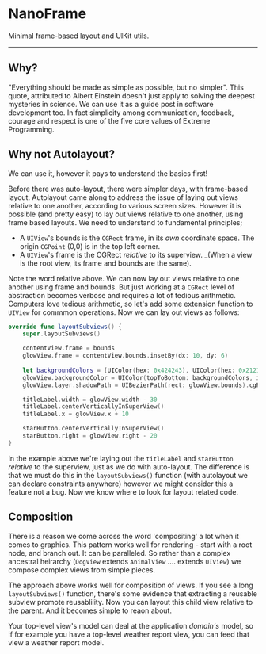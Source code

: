 # NanoFrame

Minimal frame-based layout and UIKit utils. 

-----

## Why? 

"Everything should be made as simple as possible, but no simpler". This quote, attributed to Albert Einstein doesn't just apply to solving the deepest mysteries in science. We can use it as a guide post in software development too. In fact simplicity among communication, feedback, courage and respect is one of the five core values of Extreme Programming. 

## Why not Autolayout? 

We can use it, however it pays to understand the basics first!

Before there was auto-layout, there were simpler days, with frame-based layout. Autolayout came along to address the issue of laying out views relative to one another, according to various screen sizes. However it is possible (and pretty easy) to lay out views relative to one another, using frame based layouts. We need to understand to fundamental principles; 

* A `UIView`'s bounds is the `CGRect` frame, in its _own_ coordinate space. The origin `CGPoint` (0,0) is in the top left corner. 
* A `UIView`'s frame is the CGRect _relative_ to its superview. _(When a view is the root view, its frame and bounds are the same). 

Note the word relative above. We can now lay out views relative to one another using frame and bounds. But just working at a `CGRect` level of abstraction becomes verbose and requires a lot of tedious arithmetic. Computers love tedious arithmetic, so let's add some extension function to `UIView` for commmon operations. Now we can lay out views as follows: 

```swift
override func layoutSubviews() {
    super.layoutSubviews()

    contentView.frame = bounds
    glowView.frame = contentView.bounds.insetBy(dx: 10, dy: 6)
    
    let backgroundColors = [UIColor(hex: 0x424243), UIColor(hex: 0x212121)]
    glowView.backgroundColor = UIColor(topToBottom: backgroundColors, inFrame: glowView.frame)
    glowView.layer.shadowPath = UIBezierPath(rect: glowView.bounds).cgPath

    titleLabel.width = glowView.width - 30
    titleLabel.centerVerticallyInSuperView()
    titleLabel.x = glowView.x + 10

    starButton.centerVerticallyInSuperView()
    starButton.right = glowView.right - 20
}
```

In the example above we're laying out the `titleLabel` and `starButton` _relative_ to the superview, just as we do with auto-layout. The difference is that we must do this in the `layoutSubviews()` function (with autolayout we can declare constraints anywhere) however we might consider this a feature not a bug. Now we know where to look for layout related code. 

## Composition 

There is a reason we come across the word 'compositing' a lot when it comes to graphics. This pattern works well for rendering - start with a root node, and branch out. It can be paralleled. So rather than a complex ancestral heirarchy (`DogView` extends `AnimalView` .... extends `UIView`) we compose complex views from simple pieces. 

The approach above works well for composition of views. If you see a long `layoutSubviews()` function, there's some evidence that extracting a reusable subview promote reusablility. Now you can layout this child view relative to the parent. And it becomes simple to reaon about. 

Your top-level view's model can deal at the application _domain's_ model, so if for example you have a top-level weather report view, you can feed that view a weather report model. 

